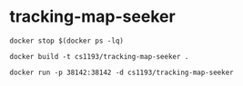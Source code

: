 # tracking-map-seeker

`docker stop $(docker ps -lq)`

`docker build -t cs1193/tracking-map-seeker .`

`docker run -p 38142:38142 -d cs1193/tracking-map-seeker`
